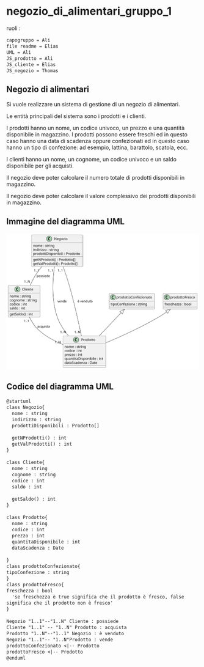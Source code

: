 # negozio_di_alimentari_gruppo_1
ruoli : 

    capogruppo = Ali
    file readme = Elias   
    UML = Ali
    JS_prodotto = Ali
    JS_cliente = Elias
    JS_negozio = Thomas

## Negozio di alimentari

Si vuole realizzare un sistema di gestione di un negozio di alimentari. 

Le entità principali del sistema sono i prodotti e i clienti. 

I prodotti hanno un nome, un codice univoco, un prezzo e una quantità disponibile in magazzino. I prodotti possono essere 
freschi ed in questo caso hanno una data di scadenza oppure confezionati ed in questo caso hanno un tipo di confezione: ad 
esempio, lattina, barattolo, scatola, ecc.

I clienti hanno un nome, un cognome, un codice univoco e un saldo disponibile per gli acquisti.

Il negozio deve poter calcolare il numero totale di prodotti disponibili in magazzino.

Il negozio deve poter calcolare il valore complessivo dei prodotti disponibili in magazzino.


## Immagine del diagramma UML
![Negozio di alimentari](https://github.com/AliBarakovic/negozio_di_alimentari_gruppo_1/blob/main/negozioAlimentari/UML/negozioAlimentariUML.svg?raw=true)
## Codice del diagramma UML

``` plantUml
@startuml
class Negozio{
  nome : string
  indirizzo : string
  prodottiDisponibili : Prodotto[]

  getNProdotti() : int
  getValProdotti() : int
}

class Cliente{
  nome : string
  cognome : string
  codice : int
  saldo : int
  
  getSaldo() : int
}

class Prodotto{
  nome : string
  codice : int
  prezzo : int
  quantitaDisponibile : int
  dataScadenza : Date
  
}
class prodottoConfezionato{
tipoConfezione : string
}
class prodottoFresco{
freschezza : bool
  'se freschezza è true significa che il prodotto è fresco, false significa che il prodotto non è fresco'
}

Negozio "1..1"--"1..N" Cliente : possiede
Cliente "1..1" -- "1..N" Prodotto : acquista
Prodotto "1..N"--"1..1" Negozio : è venduto
Negozio "1..1"-- "1..N"Prodotto : vende
prodottoConfezionato <|-- Prodotto
prodottoFresco <|-- Prodotto
@enduml
```

